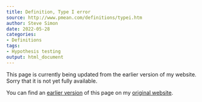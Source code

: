 ```yaml
---
title: Definition, Type I error
source: http://www.pmean.com/definitions/typei.htm
author: Steve Simon
date: 2022-05-28
categories:
- Definitions
tags:
- Hypothesis testing
output: html_document
---
```


This page is currently being updated from the earlier version of my website. Sorry that it is not yet fully available.

<!---More--->

You can find an [earlier version][sim1] of this page on my [original website][sim2].

[sim1]: http://www.pmean.com/definitions/typei.htm
[sim2]: http://www.pmean.com/original_site.html
